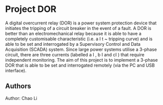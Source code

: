 # Project DOR
  A digital overcurrent relay (DOR) is a power system protection device that
initiates the tripping of a circuit breaker in the event of a fault. A DOR is better
than an electromechanical relay because it is able to have a completely
customisable characteristic (i.e. a I t ~ tripping curve) and is able to be set
and interrogated by a Supervisory Control and Data Acquisition (SCADA)
system.
  Since large power systems utilise a 3-phase circuit, there are three currents
(labelled a I , b I and cI ) that require independent monitoring. The aim of this
project is to implement a 3-phase DOR that is able to be set and interrogated
remotely (via the PC and USB interface).

## Authors
  Author: Chao Li

